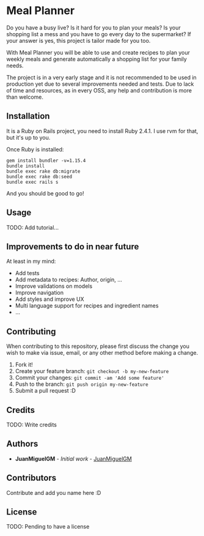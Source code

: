 # Meal Planner

Do you have a busy live? Is it hard for you to plan your meals? Is your shopping list a mess and you have to go every day to the supermarket? If your answer is yes, this project is tailor made for you too.

With Meal Planner you will be able to use and create recipes to plan your weekly meals and generate automatically a shopping list for your family needs.

The project is in a very early stage and it is not recommended to be used in production yet due to several improvements needed and tests. Due to lack of time and resources, as in every OSS, any help and contribution is more than welcome.

## Installation

It is a Ruby on Rails project, you need to install Ruby 2.4.1. I use rvm for that, but it's up to you.

Once Ruby is installed:

```
gem install bundler -v=1.15.4
bundle install
bundle exec rake db:migrate
bundle exec rake db:seed
bundle exec rails s
```

And you should be good to go!

## Usage

TODO: Add tutorial...

## Improvements to do in near future

At least in my mind:
* Add tests
* Add metadata to recipes: Author, origin, ...
* Improve validations on models
* Improve navigation
* Add styles and improve UX
* Multi language support for recipes and ingredient names
* ...

## Contributing

When contributing to this repository, please first discuss the change you wish to make via issue, email, or any other method before making a change.

1. Fork it!
2. Create your feature branch: `git checkout -b my-new-feature`
3. Commit your changes: `git commit -am 'Add some feature'`
4. Push to the branch: `git push origin my-new-feature`
5. Submit a pull request :D

## Credits

TODO: Write credits

## Authors

* **JuanMiguelGM** - *Initial work* - [JuanMiguelGM](https://github.com/JuanMiguelGM)

## Contributors

Contribute and add you name here :D

## License

TODO: Pending to have a license
